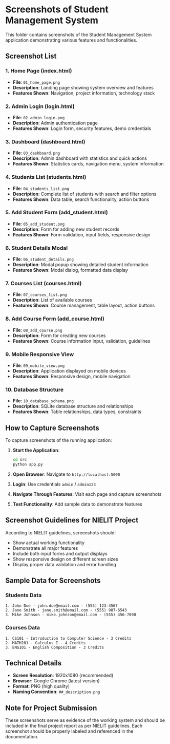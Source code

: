 # Screenshots of Student Management System

This folder contains screenshots of the Student Management System application demonstrating various features and functionalities.

## Screenshot List

### 1. Home Page (index.html)
- **File**: `01_home_page.png`
- **Description**: Landing page showing system overview and features
- **Features Shown**: Navigation, project information, technology stack

### 2. Admin Login (login.html)
- **File**: `02_admin_login.png`
- **Description**: Admin authentication page
- **Features Shown**: Login form, security features, demo credentials

### 3. Dashboard (dashboard.html)
- **File**: `03_dashboard.png`
- **Description**: Admin dashboard with statistics and quick actions
- **Features Shown**: Statistics cards, navigation menu, system information

### 4. Students List (students.html)
- **File**: `04_students_list.png`
- **Description**: Complete list of students with search and filter options
- **Features Shown**: Data table, search functionality, action buttons

### 5. Add Student Form (add_student.html)
- **File**: `05_add_student.png`
- **Description**: Form for adding new student records
- **Features Shown**: Form validation, input fields, responsive design

### 6. Student Details Modal
- **File**: `06_student_details.png`
- **Description**: Modal popup showing detailed student information
- **Features Shown**: Modal dialog, formatted data display

### 7. Courses List (courses.html)
- **File**: `07_courses_list.png`
- **Description**: List of available courses
- **Features Shown**: Course management, table layout, action buttons

### 8. Add Course Form (add_course.html)
- **File**: `08_add_course.png`
- **Description**: Form for creating new courses
- **Features Shown**: Course information input, validation, guidelines

### 9. Mobile Responsive View
- **File**: `09_mobile_view.png`
- **Description**: Application displayed on mobile devices
- **Features Shown**: Responsive design, mobile navigation

### 10. Database Structure
- **File**: `10_database_schema.png`
- **Description**: SQLite database structure and relationships
- **Features Shown**: Table relationships, data types, constraints

## How to Capture Screenshots

To capture screenshots of the running application:

1. **Start the Application**:
   ```bash
   cd src
   python app.py
   ```

2. **Open Browser**: Navigate to `http://localhost:5000`

3. **Login**: Use credentials `admin` / `admin123`

4. **Navigate Through Features**: Visit each page and capture screenshots

5. **Test Functionality**: Add sample data to demonstrate features

## Screenshot Guidelines for NIELIT Project

According to NIELIT guidelines, screenshots should:
- Show actual working functionality
- Demonstrate all major features
- Include both input forms and output displays
- Show responsive design on different screen sizes
- Display proper data validation and error handling

## Sample Data for Screenshots

### Students Data
```
1. John Doe - john.doe@email.com - (555) 123-4567
2. Jane Smith - jane.smith@email.com - (555) 987-6543
3. Mike Johnson - mike.johnson@email.com - (555) 456-7890
```

### Courses Data
```
1. CS101 - Introduction to Computer Science - 3 Credits
2. MATH201 - Calculus I - 4 Credits
3. ENG101 - English Composition - 3 Credits
```

## Technical Details

- **Screen Resolution**: 1920x1080 (recommended)
- **Browser**: Google Chrome (latest version)
- **Format**: PNG (high quality)
- **Naming Convention**: `##_description.png`

## Note for Project Submission

These screenshots serve as evidence of the working system and should be included in the final project report as per NIELIT guidelines. Each screenshot should be properly labeled and referenced in the documentation.